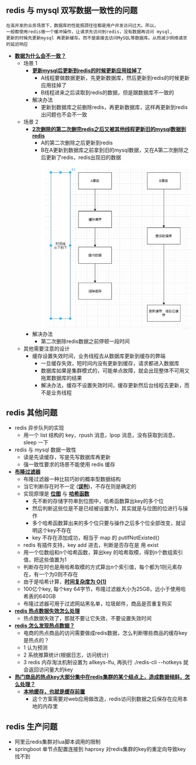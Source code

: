 ## redis 与 mysql 双写数据一致性的问题
```
在高并发的业务场景下，数据库的性能瓶颈往往都是用户并发访问过大。所以，
一般都使用redis做一个缓冲操作，让请求先访问到redis，没有数据再访问 mysql,
更新的时候先更新mysql 再更新缓存。而不是直接去访问MySQL等数据库。从而减少网络请求的延迟响应
```
- **[数据为什么会不一致？]()**
    - 场景 1
        - **[更新mysql后更新到redis的时候更新应用挂掉了]()**
            - A线程要做数据更新，先更新数据库，然后更新到redis的时候更新应用挂掉了
            - B线程进来之后读取到redis的数据，但是跟数据库不一致的
        - 解决办法
            - 更新到数据库之前删除redis，再更新数据库，这样再更新到redis出问题也不会不一致
    - 场景 2
        - **[2次删除的第二次删完redis之后又被其他线程更新旧的mysql数据到redis]()**
            - A的第二次删除之后更新到redis
            - B在A更新到数据库之前拿到旧的mysql数据，又在A第二次删除之后更新了redis，redis出现旧的数据
              ![延时删除](https://github.com/caesar-empereur/read-book/blob/master/photo/redis延时删除.png)
        - 解决办法
            - 第二次删除redis数据之前停顿一段时间
    - 其他需要注意的设计
        - 缓存设置失效时间，业务线程去从数据库更新到缓存的弊端
            - 一旦缓存失效，短时间内没有更新到缓存，请求都进入数据库
            - 数据库如果是集群模式的，可能单点故障，就会出现整体不可用又拖累数据库的结果
            - 解决办法，缓存不设置失效时间，缓存更新然后台线程去更新，而不是业务线程

## redis 其他问题

- redis 异步队列的实现
    * 用一个 list 结构的 key，rpush 消息，lpop 消息，没有获取到消息，sleep 一下
- redis 与 mysql 数据一致性
    * 读是先读缓存，写是先写数据库再更新
    * 强一致性要求的场景不能使用 redis 缓存
- **[布隆过滤器]()**
    - 布隆过滤器一种比较巧妙的概率型数据结构
    - 当它判断存在时不一定 (**[误判]()**)，不存在则是确定的
    - 实现原理是 **[位图]()** 与 **[哈希函数]()**
        - 先不断的存储字符串到位图中，哈希函数算出key的多个位
        - 然后判断这些位是不是已经被设置为1，其实就是与位图的位进行与操作
        - 多个哈希函数算出来的多个位只要与操作之后多个位全部改变，就证明这个key不存在
        - key 不存在添加成功，相当于 map 的 putIfNotExisted()
    - redis 有插件支持，key add 进去，判断是否存在是 用 exist
    - 用一个位数组和n个哈希函数，算出key 的哈希取模，得到n个数组索引值，把这些值置为1
    - 判断存在时也是用哈希取模的方式算出n个索引值，每个都为1则元素存在，有一个为0则不存在
    - 由于是哈希计算，**[时间复杂度为 O(1)]()**
    - 100亿个key, 每个key 64字节，布隆过滤器大小为25GB，远小于使用哈希表的640GB
    - 布隆过滤器可用于过滤网站黑名单，垃圾邮件，商品是否重复购买
- **[redis 热点数据失效怎么处理]()**
    - 热点数据失效了，那就不要让它失效，不要设置失效时间
- **[redis 怎么发现热点数据？]()**
    - 电商的热点商品的访问需要做成redis数据，怎么判断哪些商品的缓存key是热点的？
    - 1 认为预测
    - 2 系统推算统计(根据日志，访问统计)
    - 3 redis 内存淘汰机制设置为 allkeys-lfu, 再执行 ./redis-cli --hotkeys 就会返回访问量大的key
- **[热门商品的热点key大部分集中在redis集群的某个结点上，造成数据倾斜，怎么处理？]()**
    - **[本地缓存，也就是缓存前置]()**
        - 这个方案需要对web应用做改造，redis访问到数据之后保存在应用本地的内存里

## redis 生产问题
- 阿里云redis集群对lua脚本调用的限制
- springboot 单节点配置连接到 haproxy 对redis集群的key的重定向导致key找不到
